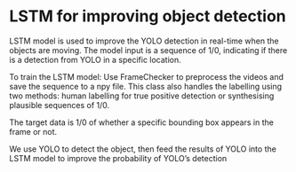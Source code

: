 # LSTM for improving object detection

LSTM model is used to improve the YOLO detection in real-time when the objects are moving. The model input is a sequence of 1/0, indicating if there is a detection from YOLO in a specific location. 

To train the LSTM model:
Use FrameChecker to preprocess the videos and save the sequence to a npy file. This class also handles the labelling using two methods: human labelling for true positive detection or synthesising plausible sequences of 1/0.

The target data is 1/0 of whether a specific bounding box appears in the frame or not.

We use YOLO to detect the object, then feed the results of YOLO into the LSTM model to improve the probability of YOLO’s detection